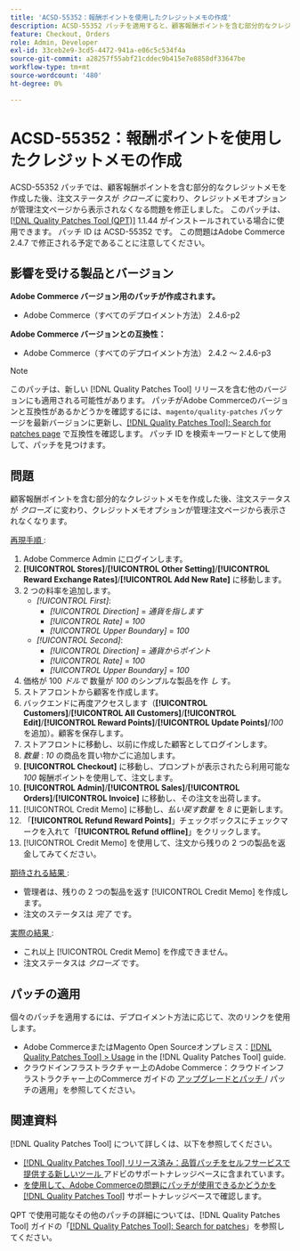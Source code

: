 ```yaml
---
title: 'ACSD-55352：報酬ポイントを使用したクレジットメモの作成'
description: ACSD-55352 パッチを適用すると、顧客報酬ポイントを含む部分的なクレジットメモを作成した後、注文ステータスが「クローズ」に変わり、クレジットメモオプションが管理注文ページに表示されなくなるAdobe Commerceの問題を修正できます。
feature: Checkout, Orders
role: Admin, Developer
exl-id: 33ceb2e9-3cd5-4472-941a-e06c5c534f4a
source-git-commit: a28257f55abf21cddec9b415e7e8858df33647be
workflow-type: tm+mt
source-wordcount: '480'
ht-degree: 0%

---
```


# ACSD-55352：報酬ポイントを使用したクレジットメモの作成

ACSD-55352 パッチでは、顧客報酬ポイントを含む部分的なクレジットメモを作成した後、注文ステータスが *クローズ* に変わり、クレジットメモオプションが管理注文ページから表示されなくなる問題を修正しました。 このパッチは、[[!DNL Quality Patches Tool (QPT)]](/help/announcements/adobe-commerce-announcements/magento-quality-patches-released-new-tool-to-self-serve-quality-patches.md) 1.1.44 がインストールされている場合に使用できます。 パッチ ID は ACSD-55352 です。 この問題はAdobe Commerce 2.4.7 で修正される予定であることに注意してください。

## 影響を受ける製品とバージョン

**Adobe Commerce バージョン用のパッチが作成されます。**

* Adobe Commerce（すべてのデプロイメント方法） 2.4.6-p2

**Adobe Commerce バージョンとの互換性：**

* Adobe Commerce（すべてのデプロイメント方法） 2.4.2 ～ 2.4.6-p3

>[!NOTE]
>
>このパッチは、新しい [!DNL Quality Patches Tool] リリースを含む他のバージョンにも適用される可能性があります。 パッチがAdobe Commerceのバージョンと互換性があるかどうかを確認するには、`magento/quality-patches` パッケージを最新バージョンに更新し、[[!DNL Quality Patches Tool]: Search for patches page](https://experienceleague.adobe.com/tools/commerce-quality-patches/index.html) で互換性を確認します。 パッチ ID を検索キーワードとして使用して、パッチを見つけます。

## 問題

顧客報酬ポイントを含む部分的なクレジットメモを作成した後、注文ステータスが *クローズ* に変わり、クレジットメモオプションが管理注文ページから表示されなくなります。

<u> 再現手順 </u>:

1. Adobe Commerce Admin にログインします。
2. **[!UICONTROL Stores]**/**[!UICONTROL Other Setting]**/**[!UICONTROL Reward Exchange Rates]**/**[!UICONTROL Add New Rate]** に移動します。
3. 2 つの料率を追加します。
   * *[!UICONTROL First]*:
      * *[!UICONTROL Direction]* = *通貨を指します*
      * *[!UICONTROL Rate]* = *100*
      * *[!UICONTROL Upper Boundary]* = *100*
   * *[!UICONTROL Second]*:
      * *[!UICONTROL Direction]* = *通貨からポイント*
      * *[!UICONTROL Rate]* = *100*
      * *[!UICONTROL Upper Boundary]* = *100*
4. 価格が 100 *ドルで* 数量が *100* のシンプルな製品を作 *し* す。
5. ストアフロントから顧客を作成します。
6. バックエンドに再度アクセスします（**[!UICONTROL Customers]**/**[!UICONTROL All Customers]**/**[!UICONTROL Edit]**/**[!UICONTROL Reward Points]**/**[!UICONTROL Update Points]**/*100* を追加）。顧客を保存します。
7. ストアフロントに移動し、以前に作成した顧客としてログインします。
8. *数量* : *10* の商品を買い物かごに追加します。
9. **[!UICONTROL Checkout]** に移動し、プロンプトが表示されたら利用可能な *100* 報酬ポイントを使用して、注文します。
10. **[!UICONTROL Admin]**/**[!UICONTROL Sales]**/**[!UICONTROL Orders]**/**[!UICONTROL Invoice]** に移動し、その注文を出荷します。
11. [!UICONTROL Credit Memo] に移動し、*払い戻す数量* を *8* に更新します。
12. 「**[!UICONTROL Refund Reward Points]**」チェックボックスにチェックマークを入れて「**[!UICONTROL Refund offline]**」をクリックします。
13. [!UICONTROL Credit Memo] を使用して、注文から残りの 2 つの製品を返金してみてください。

<u> 期待される結果 </u>:

* 管理者は、残りの 2 つの製品を返す [!UICONTROL Credit Memo] を作成します。
* 注文のステータスは *完了* です。

<u> 実際の結果 </u>:

* これ以上 [!UICONTROL Credit Memo] を作成できません。
* 注文ステータスは *クローズ* です。

## パッチの適用

個々のパッチを適用するには、デプロイメント方法に応じて、次のリンクを使用します。

* Adobe CommerceまたはMagento Open Sourceオンプレミス：[[!DNL Quality Patches Tool] > Usage](https://experienceleague.adobe.com/docs/commerce-operations/tools/quality-patches-tool/usage.html) in the [!DNL Quality Patches Tool] guide.
* クラウドインフラストラクチャー上のAdobe Commerce：クラウドインフラストラクチャー上のCommerce ガイドの [ アップグレードとパッチ ](https://experienceleague.adobe.com/docs/commerce-cloud-service/user-guide/develop/upgrade/apply-patches.html)/ パッチの適用」を参照してください。

## 関連資料

[!DNL Quality Patches Tool] について詳しくは、以下を参照してください。

* [[!DNL Quality Patches Tool]  リリース済み：品質パッチをセルフサービスで提供する新しいツール ](/help/announcements/adobe-commerce-announcements/magento-quality-patches-released-new-tool-to-self-serve-quality-patches.md) アドビのサポートナレッジベースに含まれています。
* [ を使用して、Adobe Commerceの問題にパッチが使用できるかどうかを  [!DNL Quality Patches Tool]](/help/support-tools/patches-available-in-qpt-tool/check-patch-for-magento-issue-with-magento-quality-patches.md) サポートナレッジベースで確認します。

QPT で使用可能なその他のパッチの詳細については、[!DNL Quality Patches Tool] ガイドの「[[!DNL Quality Patches Tool]: Search for patches](https://experienceleague.adobe.com/tools/commerce-quality-patches/index.html)」を参照してください。
